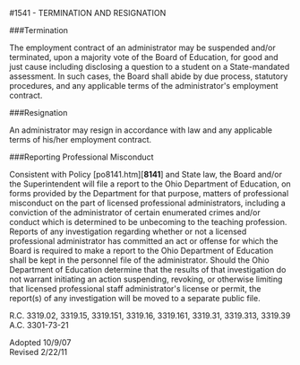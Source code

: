 <!-- Mirrored from www.neola.com/springboro-oh/search/policies/po1541.htm by HTTrack Website Copier/3.x [XR&CO'2013][, Sun, 09 Jun 2013 18:21:07 GMT -->
#1541 - TERMINATION AND RESIGNATION
###Termination
The employment contract of an administrator may be suspended and/or terminated, upon a majority vote of the Board of Education, for good and just cause including disclosing a question to a student on a State-mandated assessment. In such cases, the Board shall abide by due process, statutory procedures, and any applicable terms of the administrator's employment contract.   
###Resignation
An administrator may resign in accordance with law and any applicable terms of his/her employment contract.   
###Reporting Professional Misconduct
Consistent with Policy [po8141.htm][**8141**] and State law, the Board and/or the Superintendent will file a report to the Ohio Department of Education, on forms provided by the Department for that purpose, matters of professional misconduct on the part of licensed professional administrators, including a conviction of the administrator of certain enumerated crimes and/or conduct which is determined to be unbecoming to the teaching profession. Reports of any investigation regarding whether or not a licensed professional administrator has committed an act or offense for which the Board is required to make a report to the Ohio Department of Education shall be kept in the personnel file of the administrator. Should the Ohio Department of Education determine that the results of that investigation do not warrant initiating an action suspending, revoking, or otherwise limiting that licensed professional staff administrator's license or permit, the report(s) of any investigation will be moved to a separate public file.   
R.C. 3319.02, 3319.15, 3319.151, 3319.16, 3319.161, 3319.31, 3319.313, 3319.39   
A.C. 3301-73-21   
Adopted 10/9/07   
Revised 2/22/11
